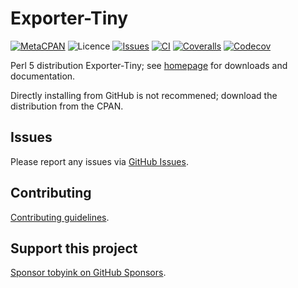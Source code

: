 # Exporter-Tiny

[![MetaCPAN](https://img.shields.io/cpan/v/Exporter-Tiny.svg)](https://metacpan.org/release/Exporter-Tiny)
![Licence](https://img.shields.io/cpan/l/Exporter-Tiny)
[![Issues](https://img.shields.io/github/issues/tobyink/p5-exporter-tiny)](https://github.com/tobyink/p5-exporter-tiny/issues)
[![CI](https://github.com/tobyink/p5-exporter-tiny/workflows/CI/badge.svg)](https://github.com/tobyink/p5-exporter-tiny/actions)
[![Coveralls](https://coveralls.io/repos/tobyink/p5-exporter-tiny/badge.svg?branch=master&amp;service=github)](https://coveralls.io/github/tobyink/p5-exporter-tiny)
[![Codecov](https://codecov.io/gh/tobyink/p5-exporter-tiny/branch/master/graph/badge.svg)](https://codecov.io/gh/tobyink/p5-exporter-tiny)

Perl 5 distribution Exporter-Tiny; see [homepage](https://metacpan.org/release/Exporter-Tiny)
for downloads and documentation.

Directly installing from GitHub is not recommened; download the distribution
from the CPAN.

## Issues

Please report any issues via [GitHub Issues](https://github.com/tobyink/p5-exporter-tiny/issues).

## Contributing

[Contributing guidelines](https://toby.ink/open-source/contributing/).

## Support this project

[Sponsor tobyink on GitHub Sponsors](https://github.com/sponsors/tobyink).
